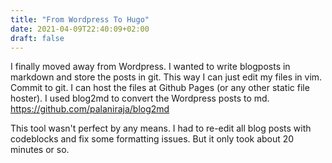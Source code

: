 ```yaml
---
title: "From Wordpress To Hugo"
date: 2021-04-09T22:40:09+02:00
draft: false
---
```


I finally moved away from Wordpress. I wanted to write blogposts in markdown and store the posts in git. This way I can just edit my files in vim. Commit to git. I can host the files at Github Pages (or any other static file hoster). I used blog2md to convert the Wordpress posts to md. https://github.com/palaniraja/blog2md

 This tool wasn't perfect by any means. I had to re-edit all blog posts with codeblocks and fix some formatting issues. But it only took about 20 minutes or so.
